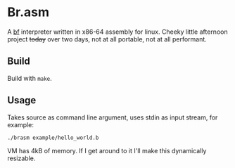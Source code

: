 # Br.asm

A [bf](https://en.wikipedia.org/wiki/Brainfuck) interpreter written in x86-64 assembly for linux.
Cheeky little afternoon project ~~today~~ over two days, not at all portable, not at all performant.

## Build

Build with `make`.

## Usage

Takes source as command line argument, uses stdin as input stream, for example:

```
./brasm example/hello_world.b
```

VM has 4kB of memory. If I get around to it I'll make this dynamically resizable.
